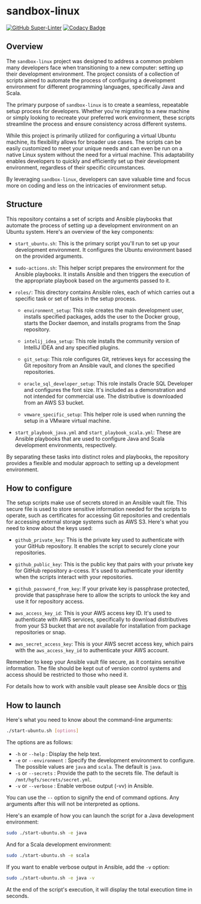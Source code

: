 # sandbox-linux

[![GitHub Super-Linter](https://github.com/antonovdmitriy/sandbox-linux/workflows/Lint%20Code%20Base/badge.svg)](https://github.com/marketplace/actions/super-linter)
[![Codacy Badge](https://app.codacy.com/project/badge/Grade/0348b8406f90416eb5baf97a147ea7d8)](https://app.codacy.com/gh/antonovdmitriy/sandbox-linux/dashboard?utm_source=gh&utm_medium=referral&utm_content=&utm_campaign=Badge_grade)

## Overview

The `sandbox-linux` project was designed to address a common problem many developers face when transitioning to a new computer: setting up their development environment. The project consists of a collection of scripts aimed to automate the process of configuring a development environment for different programming languages, specifically Java and Scala.

The primary purpose of `sandbox-linux` is to create a seamless, repeatable setup process for developers. Whether you're migrating to a new machine or simply looking to recreate your preferred work environment, these scripts streamline the process and ensure consistency across different systems.

While this project is primarily utilized for configuring a virtual Ubuntu machine, its flexibility allows for broader use cases. The scripts can be easily customized to meet your unique needs and can even be run on a native Linux system without the need for a virtual machine. This adaptability enables developers to quickly and efficiently set up their development environment, regardless of their specific circumstances.

By leveraging `sandbox-linux`, developers can save valuable time and focus more on coding and less on the intricacies of environment setup.

## Structure

This repository contains a set of scripts and Ansible playbooks that automate the process of setting up a development environment on an Ubuntu system. Here's an overview of the key components:

  - `start_ubuntu.sh`: This is the primary script you'll run to set up your development environment. It configures the Ubuntu environment based on the provided arguments.

  - `sudo-actions.sh`: This helper script prepares the environment for the Ansible playbooks. It installs Ansible and then triggers the execution of the appropriate playbook based on the arguments passed to it.

  - `roles/`: This directory contains Ansible roles, each of which carries out a specific task or set of tasks in the setup process.

    - `environment_setup`: This role creates the main development user, installs specified packages, adds the user to the Docker group, starts the Docker daemon, and installs programs from the Snap repository.

    - `intelij_idea_setup`: This role installs the community version of IntelliJ IDEA and any specified plugins.

    - `git_setup`: This role configures Git, retrieves keys for accessing the Git repository from an Ansible vault, and clones the specified repositories.

    - `oracle_sql_developer_setup`: This role installs Oracle SQL Developer and configures the font size. It's included as a demonstration and not intended for commercial use. The distributive is downloaded from an AWS S3 bucket.

    - `vmware_specific_setup`: This helper role is used when running the setup in a VMware virtual machine.

  - `start_playbook_java.yml` and `start_playbook_scala.yml`: These are Ansible playbooks that are used to configure Java and Scala development environments, respectively.

By separating these tasks into distinct roles and playbooks, the repository provides a flexible and modular approach to setting up a development environment.

## How to configure

The setup scripts make use of secrets stored in an Ansible vault file. This secure file is used to store sensitive information needed for the scripts to operate, such as certificates for accessing Git repositories and credentials for accessing external storage systems such as AWS S3. Here's what you need to know about the keys used:

  - `github_private_key`: This is the private key used to authenticate with your GitHub repository. It enables the script to securely clone your repositories.

  - `github_public_key`: This is the public key that pairs with your private key for GitHub repository a-ccess. It's used to authenticate your identity when the scripts interact with your repositories.

  - `github_password_from_key`: If your private key is passphrase protected, provide that passphrase here to allow the scripts to unlock the key and use it for repository access.

  - `aws_access_key_id`: This is your AWS access key ID. It's used to authenticate with AWS services, specifically to download distributives from your S3 bucket that are not available for installation from package repositories or snap.

  - `aws_secret_access_key`: This is your AWS secret access key, which pairs with the `aws_access_key_id` to authenticate your AWS account.

Remember to keep your Ansible vault file secure, as it contains sensitive information. The file should be kept out of version control systems and access should be restricted to those who need it.

For details how to work with ansible vault please see Ansible docs or [this](https://github.com/antonovdmitriy/it-notes/blob/master/ansible/ansible.md#ansible-vault---%D1%81%D1%80%D0%B5%D0%B4%D1%81%D1%82%D0%B2%D0%BE-%D0%B4%D0%BB%D1%8F-%D1%85%D1%80%D0%B0%D0%BD%D0%B5%D0%BD%D0%B8%D1%8F-%D1%81%D0%B5%D0%BA%D1%80%D0%B5%D1%82%D0%BE%D0%B2)

## How to launch

Here's what you need to know about the command-line arguments:

```sh
./start-ubuntu.sh [options]
```

The options are as follows:

  - `-h` or `--help` : Display the help text.
  - `-e` or `--environment` : Specify the development environment to configure. The possible values are `java` and `scala`. The default is `java`.
  - `-s` or `--secrets` : Provide the path to the secrets file. The default is `/mnt/hgfs/secrets/secret.yml`.
  - `-v` or `--verbose` : Enable verbose output (-vv) in Ansible.

You can use the `--` option to signify the end of command options. Any arguments after this will not be interpreted as options.

Here's an example of how you can launch the script for a Java development environment:

```sh
sudo ./start-ubuntu.sh -e java
```

And for a Scala development environment:

```sh
sudo ./start-ubuntu.sh -e scala
```

If you want to enable verbose output in Ansible, add the `-v` option:

```sh
sudo ./start-ubuntu.sh -e java -v
```

At the end of the script's execution, it will display the total execution time in seconds.